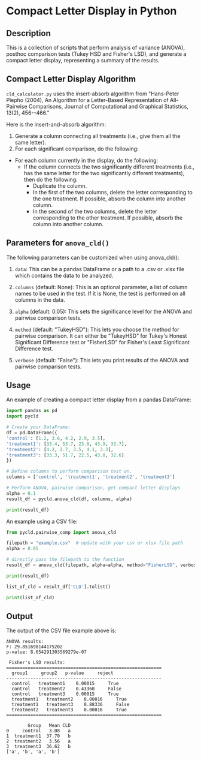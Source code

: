 # Compact Letter Display in Python

## Description
This is a collection of scripts that perform analysis of variance (ANOVA), posthoc comparison tests (Tukey HSD and Fisher's LSD), and generate a compact letter display, representing a summary of the results.

## Compact Letter Display Algorithm
`cld_calculator.py` uses the insert-absorb algorithm from "Hans-Peter Piepho (2004), An Algorithm for a Letter-Based Representation of All-Pairwise Comparisons, Journal of Computational and Graphical Statistics, 13(2), 456--466."

Here is the insert-and-absorb algorithm:

1. Generate a column connecting all treatments (i.e., give them all the same letter).
2. For each significant comparison, do the following:
  - For each column currently in the display, do the following:
    * If the column connects the two significantly different treatments (i.e., has the same letter for the two significantly different treatments), then do the following:
      - Duplicate the column.
      - In the first of the two columns, delete the letter corresponding to the one treatment. If possible, absorb the column into another column.
      - In the second of the two columns, delete the letter corresponding to the other treatment. If possible, absorb the column into another column.

## Parameters for `anova_cld()`
The following parameters can be customized when using anova_cld():

1. `data`: This can be a pandas DataFrame or a path to a .csv or .xlsx file which contains the data to be analyzed.

2. `columns` (default: None): This is an optional parameter, a list of column names to be used in the test. If it is None, the test is performed on all columns in the data.

3. `alpha` (default: 0.05): This sets the significance level for the ANOVA and pairwise comparison tests.

4. `method` (default: "TukeyHSD"): This lets you choose the method for pairwise comparison. It can either be "TukeyHSD"  for Tukey's Honest Significant Difference test or "FisherLSD" for Fisher's Least Significant Difference test.

5. `verbose` (default: "False"): This lets you print results of the ANOVA and pairwise comparison tests.

## Usage

An example of creating a compact letter display from a pandas DataFrame:

```python
import pandas as pd
import pycld

# Create your DataFrame:
df = pd.DataFrame({
'control': [1.2, 3.6, 4.2, 2.9, 3.5],
'treatment1': [33.4, 53.7, 23.8, 43.9, 33.7],
'treatment2': [4.2, 2.7, 3.5, 4.1, 3.3],
'treatment3': [33.3, 51.7, 22.5, 43.0, 32.6]
})

# Define columns to perform comparison test on.
columns = ['control', 'treatment1', 'treatment2', 'treatment3']

# Perform ANOVA, pairwise comparison, get compact letter displays
alpha = 0.1
result_df = pycld.anova_cld(df, columns, alpha)

print(result_df)
```

An example using a CSV file:

```python
from pycld.pairwise_comp import anova_cld

filepath = "example.csv"  # update with your csv or xlsx file path
alpha = 0.05

# directly pass the filepath to the function
result_df = anova_cld(filepath, alpha=alpha, method="FisherLSD", verbose = True)

print(result_df)

list_of_cld = result_df['CLD'].tolist()

print(list_of_cld)

```


## Output

The output of the CSV file example above is:

```
ANOVA results:
F: 29.851698144175202
p-value: 8.654291303569279e-07

 Fisher's LSD results:
==========================================================
  group1     group2   p-value     reject
----------------------------------------------------------
  control   treatment1    0.00015     True
  control   treatment2    0.43360     False
  control   treatment3    0.00015     True
  treatment1   treatment2    0.00016     True
  treatment1   treatment3    0.88336     False
  treatment2   treatment3    0.00016     True
========================================================== 

        Group   Mean CLD
0     control   3.08   a
1  treatment1  37.70   b
2  treatment2   3.56   a
3  treatment3  36.62   b
['a', 'b', 'a', 'b']

```